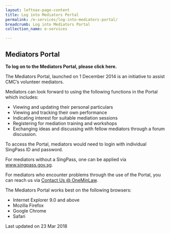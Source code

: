 ```yaml
---
layout: leftnav-page-content
title: Log into Mediators Portal
permalink: /e-services/log-into-mediators-portal/
breadcrumb: Log into Mediators Portal
collection_name: e-services

---
```


Mediators Portal
---

**To log on to the Mediators Portal, please click here.**

The Mediators Portal, launched on 1 December 2014 is an initiative to assist CMC’s volunteer mediators.

Mediators can look forward to using the following functions in the Portal which includes:
* Viewing and updating their personal particulars
* Viewing and tracking their own performance
* Indicating interest for suitable mediation sessions
* Registering for mediation training and workshops
* Exchanging ideas and discussing with fellow mediators through a forum discussion.

To access the Portal, mediators would need to login with individual SingPass ID and password.  

For mediators without a SingPass, one can be applied via <a href="https://www.singpass.gov.sg/spauth/login/loginpage?URL=%2F&TAM_OP=login">www.singpass.gov.sg</a>.

For mediators who encounter problems through the use of the Portal, you can reach us via <a href="https://www.mlaw.gov.sg/eservices/enquiry/">Contact Us @ OneMinLaw</a>.

The Mediators Portal works best on the following browsers:

* Internet Explorer 9.0 and above
* Mozilla Firefox
* Google Chrome
* Safari

<p class="right-side-updated">Last updated on 23 Mar 2018</p> 
